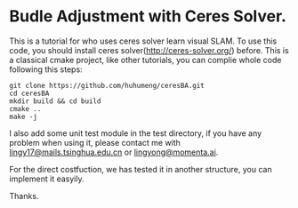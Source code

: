 # Budle Adjustment with Ceres Solver.

This is a tutorial for who uses ceres solver learn visual SLAM.
To use this code, you should install ceres solver(http://ceres-solver.org/) before. This is a classical cmake project, like other tutorials, you can complie whole code following this steps:

```linux
git clone https://github.com/huhumeng/ceresBA.git
cd ceresBA
mkdir build && cd build
cmake ..
make -j
```

I also add some unit test module in the test directory, if you have any problem when using it, please contact me with lingy17@mails.tsinghua.edu.cn or lingyong@momenta.ai.

For the direct costfuction, we has tested it in another structure, you can implement it easyily.

Thanks.